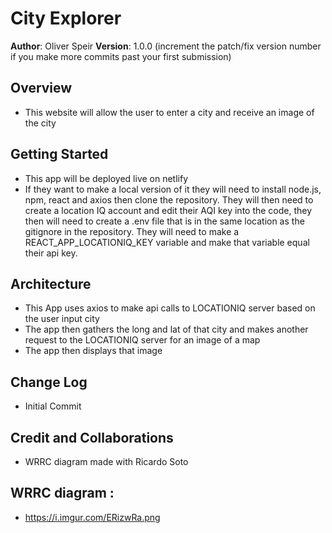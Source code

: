 # City Explorer

**Author**: Oliver Speir 
**Version**: 1.0.0 (increment the patch/fix version number if you make more commits past your first submission)

## Overview
- This website will allow the user to enter a city and receive an image of the city 

## Getting Started
- This app will be deployed live on netlify 
- If they want to make a local version of it they will need to install node.js, npm, react and axios then clone the repository. They will then need to create a location IQ account and edit their AQI key into the code, they then will need to create a .env file that is in the same location as the gitignore in the repository. They will need to make a REACT_APP_LOCATIONIQ_KEY variable and make that variable equal their api key. 

## Architecture
- This App uses axios to make api calls to LOCATIONIQ server based on the user input city 
- The app then gathers the long and lat of that city and makes another request to the LOCATIONIQ server for an image of a map
- The app then displays that image
## Change Log
- Initial Commit 


## Credit and Collaborations
- WRRC diagram made with Ricardo Soto 

## WRRC diagram :
- https://i.imgur.com/ERizwRa.png

